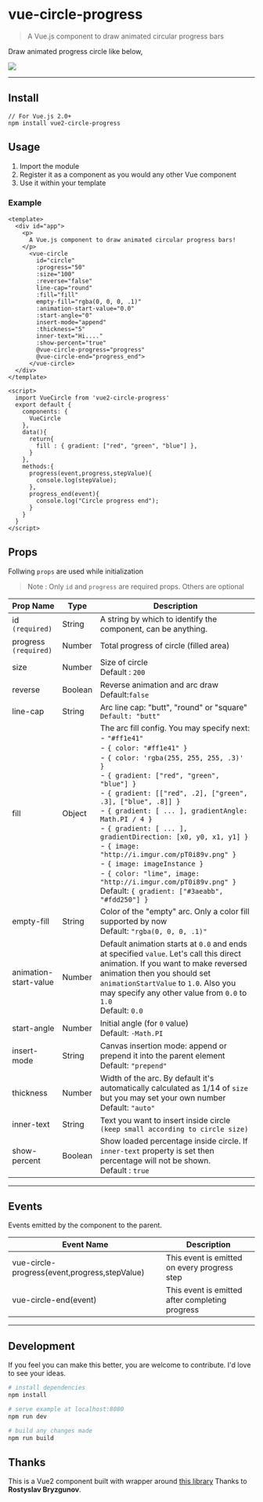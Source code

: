 # vue-circle-progress

> A Vue.js component to draw animated circular progress bars

Draw animated progress circle like below,

![](http://i.imgur.com/zV5VUQG.png)

---
## Install
````
// For Vue.js 2.0+
npm install vue2-circle-progress
````
## Usage
1. Import the module
2. Register it as a component as you would any other Vue component
3. Use it within your template

### Example
````vue
<template>
  <div id="app">
    <p>
      A Vue.js component to draw animated circular progress bars!
    </p>
      <vue-circle
        id="circle"
        :progress="50"
        :size="100"
        :reverse="false"
        line-cap="round"
        :fill="fill"
        empty-fill="rgba(0, 0, 0, .1)"
        :animation-start-value="0.0"
        :start-angle="0"
        insert-mode="append"
        :thickness="5"
        inner-text="Hi...."
        :show-percent="true"
        @vue-circle-progress="progress"
        @vue-circle-end="progress_end">
      </vue-circle>
  </div>
</template>

<script>
  import VueCircle from 'vue2-circle-progress'
  export default {
    components: {
      VueCircle
    },
    data(){
      return{
        fill : { gradient: ["red", "green", "blue"] },
      }
    },
    methods:{
      progress(event,progress,stepValue){
        console.log(stepValue);
      },
      progress_end(event){
        console.log("Circle progress end");
      }
    }
  }
</script>
````

## Props
Follwing `props` are used while initialization
> Note : Only `id` and `progress` are required props. Others are optional

| Prop Name | Type | Description |
|----------|------|--------------|
| id `(required)` | String | A string by which to identify the component, can be anything.|
| progress `(required)`| Number | Total progress of circle (filled area) |
| size | Number | Size of circle<br>Default : `200` |
| reverse | Boolean | Reverse animation and arc draw <br>Default:`false`|
| line-cap | String | Arc line cap: "butt", "round" or "square" <br> `Default: "butt"` |
| fill | Object | The arc fill config. You may specify next:  <br>- `"#ff1e41"` <br>- `{ color: "#ff1e41" }` <br>- `{ color: 'rgba(255, 255, 255, .3)' }` <br>- `{ gradient: ["red", "green", "blue"] }` <br>- `{ gradient: [["red", .2], ["green", .3], ["blue", .8]] }` <br>- `{ gradient: [ ... ], gradientAngle: Math.PI / 4 }` <br>- `{ gradient: [ ... ], gradientDirection: [x0, y0, x1, y1] }` <br>- `{ image: "http://i.imgur.com/pT0i89v.png" }`<br>- `{ image: imageInstance }`<br>- `{ color: "lime", image: "http://i.imgur.com/pT0i89v.png" }` <br> Default: `{ gradient: ["#3aeabb", "#fdd250"] }` |
| empty-fill | String | Color of the "empty" arc. Only a color fill supported by now <br> Default: `"rgba(0, 0, 0, .1)"` |
| animation-start-value | Number | Default animation starts at `0.0` and ends at specified `value`. Let's call this direct animation. If you want to make reversed animation then you should set `animationStartValue` to `1.0`. Also you may specify any other value from `0.0` to `1.0` <br> Default: `0.0` |
| start-angle | Number | Initial angle (for `0` value) <br> Default: `-Math.PI` |
| insert-mode | String | Canvas insertion mode: append or prepend it into the parent element <br> Default: `"prepend"` |
| thickness | Number | Width of the arc. By default it's automatically calculated as 1/14 of `size` but you may set your own number <br> Default: `"auto"` |
| inner-text | String | Text you want to insert inside circle `(keep small according to circle size)` |
| show-percent | Boolean | Show loaded percentage inside circle. If `inner-text` property is set then percentage will not be shown. <br> Default : `true`|
---

## Events
Events emitted by the component to the parent.

|Event Name|Description|
|----------|-----------|
|vue-circle-progress(event,progress,stepValue)|This event is emitted on every progress step|
|vue-circle-end(event)|This event is emitted after completing progress|
------------------

## Development
If you feel you can make this better, you are welcome to contribute. I'd love to see your ideas.
``` bash
# install dependencies
npm install

# serve example at localhost:8080
npm run dev

# build any changes made
npm run build
```
## Thanks
This is a Vue2 component built with wrapper around [this library](https://github.com/kottenator/jquery-circle-progress) Thanks to **Rostyslav Bryzgunov**. 
